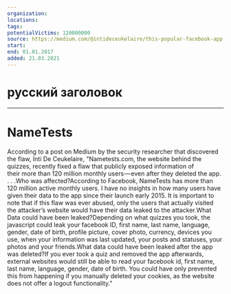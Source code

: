 ```yaml
---
organization: 
locations: 
tags: 
potentialVictims: 120000000
source: https://medium.com/@intideceukelaire/this-popular-facebook-app-publicly-exposed-your-data-for-years-12483418eff8
start: 
end: 01.01.2017
added: 21.03.2021
---
```


# русский заголовок

---

# NameTests

According to a post on Medium by the security researcher that discovered the flaw, Inti De Ceukelaire, "Nametests.com, the website behind the quizzes, recently fixed a flaw that publicly exposed information of their more than 120 million monthly users — even after they deleted the app. . . .Who was affected?According to Facebook, NameTests has more than 120 million active monthly users. I have no insights in how many users have given their data to the app since their launch early 2015. It is important to note that if this flaw was ever abused, only the users that actually visited the attacker’s website would have their data leaked to the attacker.What Data could have been leaked?Depending on what quizzes you took, the javascript could leak your facebook ID, first name, last name, language, gender, date of birth, profile picture, cover photo, currency, devices you use, when your information was last updated, your posts and statuses, your photos and your friends.What data could have been leaked after the app was deleted?If you ever took a quiz and removed the app afterwards, external websites would still be able to read your facebook id, first name, last name, language, gender, date of birth. You could have only prevented this from happening if you manually deleted your cookies, as the website does not offer a logout functionality." 

